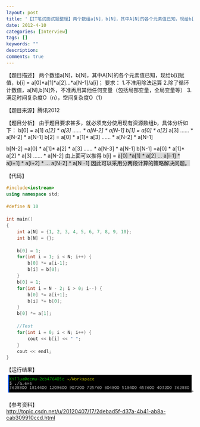 ```yaml
---
layout: post
title: '【IT笔试面试题整理】两个数组a[N]，b[N]，其中A[N]的各个元素值已知，现给b[i]赋值'
date: 2012-4-10
categories: [Interview]
tags: []
keywords: ""
description: 
comments: true
---
```



【题目描述】
两个数组a[N]，b[N]，其中A[N]的各个元素&#20540;已知，现给b[i]赋&#20540;，b[i]
 = a[0]*a[1]*a[2]...*a[N-1]/a[i]；
要求：
1.不准用除法运算
2.除了循环计数&#20540;，a[N],b[N]外，不准再用其他任何变量（包括局部变量，全局变量等）
3.满足时间复杂度O（n），空间复杂度O（1）

【题目来源】腾讯2012

【题目分析】
由于题目要求甚多，就必须充分使用现有资源数组b，具体分析如下：
b[0] = a[1] *a[2] * a[3] …… * a[N-2] * a[N-1]
b[1] = a[0] * a[2]* a[3] …… * a[N-2] * a[N-1]
b[2] = a[0] * a[1]* a[3] …… * a[N-2] * a[N-1]

b[N-2] =a[0] * a[1]* a[2] * a[3] …… * a[N-3] * a[N-1]
b[N-1] =a[0] * a[1]* a[2] * a[3] …… * a[N-2]
由上面可以推得
b[i] = <span style="background:#D9D9D9">a[0] *a[1] * a[2] … a[i-1] * <span style="background:#D9D9D9">
a[i+1] * a[i+2] * … a[N-2] * a[N -1]
因此可以采用分两段计算的策略解决问题。

【代码】

``` cpp
#include<iostream>
using namespace std;

#define N 10

int main()
{
	int a[N] = {1, 2, 3, 4, 5, 6, 7, 8, 9, 10};
	int b[N] = {};

	b[0] = 1;
	for(int i = 1; i < N; i++) {
		b[0] *= a[i-1];
		b[i] = b[0];
	}
	b[0] = 1;
	for(int i = N - 2; i > 0; i--) {
		b[0] *= a[i+1];
		b[i] *= b[0];
	}
	b[0] *= a[1];

	//Test
	for(int i = 0; i < N; i++) {
		cout << b[i] << " ";
	}
	cout << endl;
}
```

【运行结果】    
![image](/images/legacy/2012/04/1334034201_4639.png)

【参考资料】    
<http://topic.csdn.net/u/20120407/17/2debad5f-d37a-4b41-ab8a-cab309910ccd.html>

